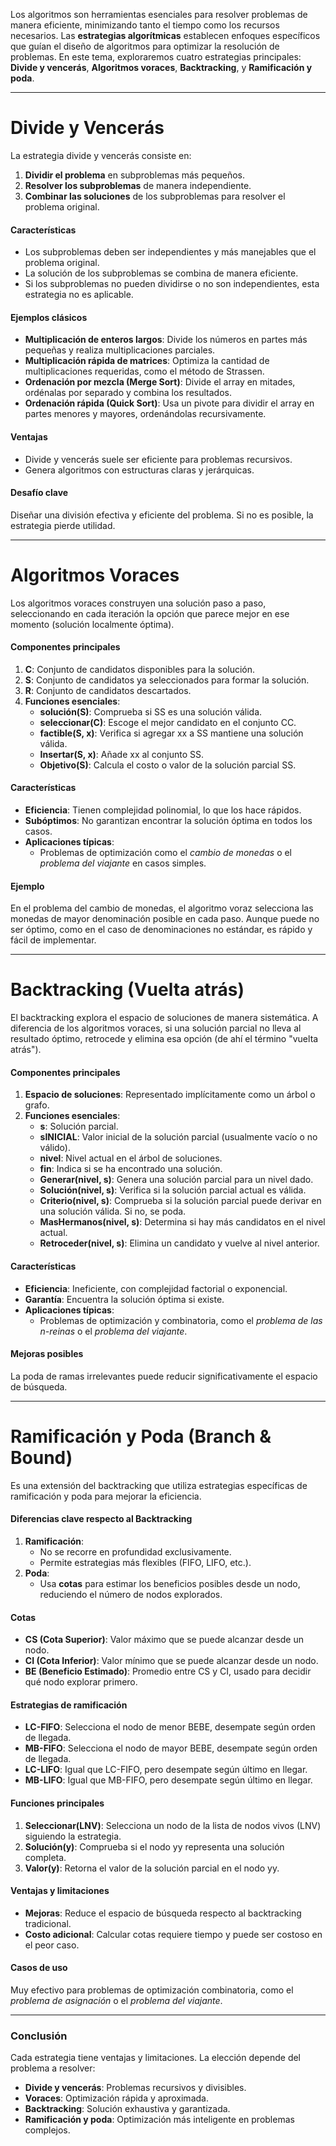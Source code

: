 
Los algoritmos son herramientas esenciales para resolver problemas de manera eficiente, minimizando tanto el tiempo como los recursos necesarios. Las **estrategias algorítmicas** establecen enfoques específicos que guían el diseño de algoritmos para optimizar la resolución de problemas. En este tema, exploraremos cuatro estrategias principales: **Divide y vencerás**, **Algoritmos voraces**, **Backtracking**, y **Ramificación y poda**.

---

# **Divide y Vencerás**

La estrategia divide y vencerás consiste en:

1. **Dividir el problema** en subproblemas más pequeños.
2. **Resolver los subproblemas** de manera independiente.
3. **Combinar las soluciones** de los subproblemas para resolver el problema original.

#### **Características**

- Los subproblemas deben ser independientes y más manejables que el problema original.
- La solución de los subproblemas se combina de manera eficiente.
- Si los subproblemas no pueden dividirse o no son independientes, esta estrategia no es aplicable.

#### **Ejemplos clásicos**

- **Multiplicación de enteros largos**: Divide los números en partes más pequeñas y realiza multiplicaciones parciales.
- **Multiplicación rápida de matrices**: Optimiza la cantidad de multiplicaciones requeridas, como el método de Strassen.
- **Ordenación por mezcla (Merge Sort)**: Divide el array en mitades, ordénalas por separado y combina los resultados.
- **Ordenación rápida (Quick Sort)**: Usa un pivote para dividir el array en partes menores y mayores, ordenándolas recursivamente.

#### **Ventajas**

- Divide y vencerás suele ser eficiente para problemas recursivos.
- Genera algoritmos con estructuras claras y jerárquicas.

#### **Desafío clave**

Diseñar una división efectiva y eficiente del problema. Si no es posible, la estrategia pierde utilidad.

---

# **Algoritmos Voraces**

Los algoritmos voraces construyen una solución paso a paso, seleccionando en cada iteración la opción que parece mejor en ese momento (solución localmente óptima).

#### **Componentes principales**

1. **C**: Conjunto de candidatos disponibles para la solución.
2. **S**: Conjunto de candidatos ya seleccionados para formar la solución.
3. **R**: Conjunto de candidatos descartados.
4. **Funciones esenciales**:
    - **solución(S)**: Comprueba si SS es una solución válida.
    - **seleccionar(C)**: Escoge el mejor candidato en el conjunto CC.
    - **factible(S, x)**: Verifica si agregar xx a SS mantiene una solución válida.
    - **Insertar(S, x)**: Añade xx al conjunto SS.
    - **Objetivo(S)**: Calcula el costo o valor de la solución parcial SS.

#### **Características**

- **Eficiencia**: Tienen complejidad polinomial, lo que los hace rápidos.
- **Subóptimos**: No garantizan encontrar la solución óptima en todos los casos.
- **Aplicaciones típicas**:
    - Problemas de optimización como el _cambio de monedas_ o el _problema del viajante_ en casos simples.

#### **Ejemplo**

En el problema del cambio de monedas, el algoritmo voraz selecciona las monedas de mayor denominación posible en cada paso. Aunque puede no ser óptimo, como en el caso de denominaciones no estándar, es rápido y fácil de implementar.

---

# **Backtracking (Vuelta atrás)**

El backtracking explora el espacio de soluciones de manera sistemática. A diferencia de los algoritmos voraces, si una solución parcial no lleva al resultado óptimo, retrocede y elimina esa opción (de ahí el término "vuelta atrás").

#### **Componentes principales**

1. **Espacio de soluciones**: Representado implícitamente como un árbol o grafo.
2. **Funciones esenciales**:
    - **s**: Solución parcial.
    - **sINICIAL**: Valor inicial de la solución parcial (usualmente vacío o no válido).
    - **nivel**: Nivel actual en el árbol de soluciones.
    - **fin**: Indica si se ha encontrado una solución.
    - **Generar(nivel, s)**: Genera una solución parcial para un nivel dado.
    - **Solución(nivel, s)**: Verifica si la solución parcial actual es válida.
    - **Criterio(nivel, s)**: Comprueba si la solución parcial puede derivar en una solución válida. Si no, se poda.
    - **MasHermanos(nivel, s)**: Determina si hay más candidatos en el nivel actual.
    - **Retroceder(nivel, s)**: Elimina un candidato y vuelve al nivel anterior.

#### **Características**

- **Eficiencia**: Ineficiente, con complejidad factorial o exponencial.
- **Garantía**: Encuentra la solución óptima si existe.
- **Aplicaciones típicas**:
    - Problemas de optimización y combinatoria, como el _problema de las n-reinas_ o el _problema del viajante_.

#### **Mejoras posibles**

La poda de ramas irrelevantes puede reducir significativamente el espacio de búsqueda.

---

# **Ramificación y Poda (Branch & Bound)**

Es una extensión del backtracking que utiliza estrategias específicas de ramificación y poda para mejorar la eficiencia.

#### **Diferencias clave respecto al Backtracking**

1. **Ramificación**:
    - No se recorre en profundidad exclusivamente.
    - Permite estrategias más flexibles (FIFO, LIFO, etc.).
2. **Poda**:
    - Usa **cotas** para estimar los beneficios posibles desde un nodo, reduciendo el número de nodos explorados.

#### **Cotas**

- **CS (Cota Superior)**: Valor máximo que se puede alcanzar desde un nodo.
- **CI (Cota Inferior)**: Valor mínimo que se puede alcanzar desde un nodo.
- **BE (Beneficio Estimado)**: Promedio entre CS y CI, usado para decidir qué nodo explorar primero.

#### **Estrategias de ramificación**

- **LC-FIFO**: Selecciona el nodo de menor BEBE, desempate según orden de llegada.
- **MB-FIFO**: Selecciona el nodo de mayor BEBE, desempate según orden de llegada.
- **LC-LIFO**: Igual que LC-FIFO, pero desempate según último en llegar.
- **MB-LIFO**: Igual que MB-FIFO, pero desempate según último en llegar.

#### **Funciones principales**

1. **Seleccionar(LNV)**: Selecciona un nodo de la lista de nodos vivos (LNV) siguiendo la estrategia.
2. **Solución(y)**: Comprueba si el nodo yy representa una solución completa.
3. **Valor(y)**: Retorna el valor de la solución parcial en el nodo yy.

#### **Ventajas y limitaciones**

- **Mejoras**: Reduce el espacio de búsqueda respecto al backtracking tradicional.
- **Costo adicional**: Calcular cotas requiere tiempo y puede ser costoso en el peor caso.

#### **Casos de uso**

Muy efectivo para problemas de optimización combinatoria, como el _problema de asignación_ o el _problema del viajante_.

---

### **Conclusión**

Cada estrategia tiene ventajas y limitaciones. La elección depende del problema a resolver:

- **Divide y vencerás**: Problemas recursivos y divisibles.
- **Voraces**: Optimización rápida y aproximada.
- **Backtracking**: Solución exhaustiva y garantizada.
- **Ramificación y poda**: Optimización más inteligente en problemas complejos.